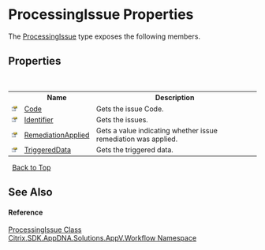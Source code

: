 # ProcessingIssue Properties
 

The <a href="T_Citrix_SDK_AppDNA_Solutions_AppV_Workflow_ProcessingIssue">ProcessingIssue</a> type exposes the following members.


## Properties
&nbsp;<table><tr><th></th><th>Name</th><th>Description</th></tr><tr><td>![Public property](media/pubproperty.gif "Public property")</td><td><a href="P_Citrix_SDK_AppDNA_Solutions_AppV_Workflow_ProcessingIssue_Code">Code</a></td><td>
Gets the issue Code.</td></tr><tr><td>![Public property](media/pubproperty.gif "Public property")</td><td><a href="P_Citrix_SDK_AppDNA_Solutions_AppV_Workflow_ProcessingIssue_Identifier">Identifier</a></td><td>
Gets the issues.</td></tr><tr><td>![Public property](media/pubproperty.gif "Public property")</td><td><a href="P_Citrix_SDK_AppDNA_Solutions_AppV_Workflow_ProcessingIssue_RemediationApplied">RemediationApplied</a></td><td>
Gets a value indicating whether issue remediation was applied.</td></tr><tr><td>![Public property](media/pubproperty.gif "Public property")</td><td><a href="P_Citrix_SDK_AppDNA_Solutions_AppV_Workflow_ProcessingIssue_TriggeredData">TriggeredData</a></td><td>
Gets the triggered data.</td></tr></table>&nbsp;
<a href="#processingissue-properties">Back to Top</a>

## See Also


#### Reference
<a href="T_Citrix_SDK_AppDNA_Solutions_AppV_Workflow_ProcessingIssue">ProcessingIssue Class</a><br /><a href="N_Citrix_SDK_AppDNA_Solutions_AppV_Workflow">Citrix.SDK.AppDNA.Solutions.AppV.Workflow Namespace</a><br />